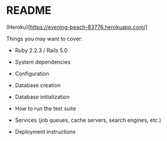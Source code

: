# README

(Heroku)[https://evening-beach-83776.herokuapp.com/]


Things you may want to cover:

* Ruby 2.2.3 / Rails 5.0

* System dependencies

* Configuration

* Database creation

* Database initialization

* How to run the test suite

* Services (job queues, cache servers, search engines, etc.)

* Deployment instructions
